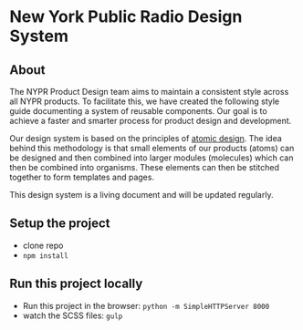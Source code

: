 # New York Public Radio Design System

## About

The NYPR Product Design team aims to maintain a consistent style across all NYPR products. To facilitate this, we have created the following style guide documenting a system of reusable components. Our goal is to achieve a faster and smarter process for product design and development.

Our design system is based on the principles of [atomic design](http://bradfrost.com/blog/post/atomic-web-design). The idea behind this methodology is that small elements of our products (atoms) can be designed and then combined into larger modules (molecules) which can then be combined into organisms. These elements can then be stitched together to form templates and pages.

This design system is a living document and will be updated regularly.

## Setup the project

- clone repo
- `npm install`


## Run this project locally
- Run this project in the browser: `python -m SimpleHTTPServer 8000`
- watch the SCSS files: `gulp`
